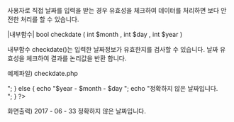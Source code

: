 사용자로 직접 날짜를 입력을 받는 경우 유효성을 체크하여 데이터를 처리하면 보다 안전한 처리를 할 수 있습니다.

|내부함수|
bool checkdate ( int $month , int $day , int $year )

내부함수 checkdate()는 입력한 날짜정보가 유효한지를 검사할 수 있습니다. 날짜 유효성을 체크하여 결과를 논리값을 반환 합니다.

예제파일) checkdate.php
<?php

	$year = "2017";
	$month = "06";
	$day = "33";

	if (checkdate($day,$month,$year)){
		echo "$year - $month - $day ";
		echo "유효한 날짜 입니다.<br>";
	} else {
		echo "$year - $month - $day ";
		echo "정확하지 않은 날짜입니다.<br>";
	}
?>

화면출력)
2017 - 06 - 33 정확하지 않은 날짜입니다.